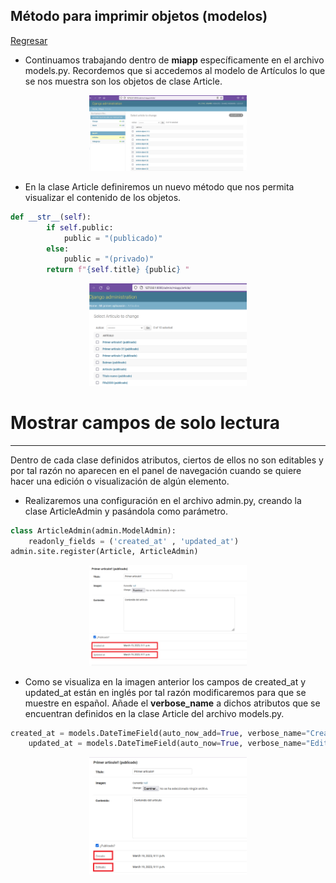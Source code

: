 ## Método para imprimir objetos (modelos)

[Regresar](/CodingBootcampsESPOL-RDDW/)

* Continuamos trabajando dentro de **miapp** específicamente en el archivo models.py. Recordemos que si accedemos al modelo de Artículos lo que se nos muestra son los objetos de clase Article.

<p align="center">
<img src="../imagenes/article.png" width="50%" alt="Banner"/>
</p>

* En la clase Article definiremos un nuevo método que nos permita visualizar el contenido de los objetos. 

```py
def __str__(self):
        if self.public:
            public = "(publicado)"
        else:
            public = "(privado)"
        return f"{self.title} {public} "
```

<p align="center">
<img src="../imagenes/objeto.png" width="50%" alt="Banner"/>
</p>

Mostrar campos de solo lectura
===========

* * *

Dentro de cada clase definidos atributos, ciertos de ellos no son editables y por tal razón no aparecen en el panel de navegación cuando se quiere hacer una edición o visualización de algún elemento.

* Realizaremos una configuración en el archivo admin.py, creando la clase ArticleAdmin y pasándola como parámetro. 

```py
class ArticleAdmin(admin.ModelAdmin):
    readonly_fields = ('created_at' , 'updated_at')
admin.site.register(Article, ArticleAdmin)
```

<p align="center">
<img src="../imagenes/campo.png" width="50%" alt="Banner"/>
</p>

* Como se visualiza en la imagen anterior  los campos de created_at y updated_at están en inglés por tal razón modificaremos para que se muestre en español. Añade el **verbose_name** a dichos atributos que se encuentran definidos en la clase Article del archivo models.py.

```py
created_at = models.DateTimeField(auto_now_add=True, verbose_name="Creado")
    updated_at = models.DateTimeField(auto_now=True, verbose_name="Editado")
```

<p align="center">
<img src="../imagenes/campo1.png" width="50%" alt="Banner"/>
</p>
